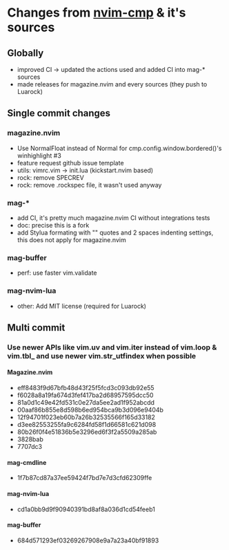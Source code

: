 # Changes from [nvim-cmp](https://github.com/hrsh7th/nvim-cmp) & it's sources

## Globally

- improved CI -> updated the actions used and added CI into mag-\* sources
- made releases for magazine.nvim and every sources (they push to Luarock)

## Single commit changes

### magazine.nvim

- Use NormalFloat instead of Normal for cmp.config.window.bordered()'s winhighlight #3
- feature request github issue template
- utils: vimrc.vim -> init.lua (kickstart.nvim based)
- rock: remove SPECREV
- rock: remove .rockspec file, it wasn't used anyway

### mag-*

- add CI, it's pretty much magazine.nvim CI without integrations tests
- doc: precise this is a fork
- add Stylua formating with "" quotes and 2 spaces indenting settings, this does not apply for magazine.nvim

### mag-buffer

- perf: use faster vim.validate

### mag-nvim-lua

- other: Add MIT license (required for Luarock)

## Multi commit

### Use newer APIs like vim.uv and vim.iter instead of vim.loop & vim.tbl\_  and use newer vim.str_utfindex when possible

#### Magazine.nvim

- eff8483f9d67bfb48d43f25f5fcd3c093db92e55
- f6028a8a19fa674d3fef417ba2d68957595dcc50
- 81a0d1c49e42fd531c0e27da5ee2ad1f952abcdd
- 00aaf86b855e8d598b6ed954bca9b3d096e9404b
- 12f94701f023eb60b7a26b32535566f165d33182
- d3ee82553255fa9c6284fd58f1d66581c621d098
- 80b26f0f4e51836b5e3296ed6f3f2a5509a285ab
- 3828bab
- 7707dc3

#### mag-cmdline

- 1f7b87cd87a37ee59424f7bd7e7d3cfd62309ffe

#### mag-nvim-lua

- cd1a0bb9d9f90940391bd8af8a036d1cd54feeb1

#### mag-buffer

- 684d571293ef03269267908e9a7a23a40bf91893

